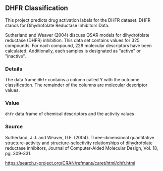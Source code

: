 ## DHFR Classification  

This project predicts drug activation labels for the DHFR dataset. DHFR stands for Dihydrofolate Reductase Inhibitors Data.

Sutherland and Weaver (2004) discuss QSAR models for dihydrofolate reductase (DHFR) inhibition. This data set contains values for 325 compounds. For each compound, 228 molecular descriptors have been calculated. Additionally, each samples is designated as "active" or "inactive". 

### Details

The data frame `dhfr` contains a column called Y with the outcome classification. The remainder of the columns are molecular descriptor values. 

### Value

`dhfr` data frame of chemical descriptors and the activity values

### Source

Sutherland, J.J. and Weaver, D.F. (2004). Three-dimensional quantitative structure-activity and structure-selectivity relationships of dihydrofolate reductase inhibitors, Journal of Computer-Aided Molecular Design, Vol. 18, pg. 309-331. 

https://search.r-project.org/CRAN/refmans/caret/html/dhfr.html
